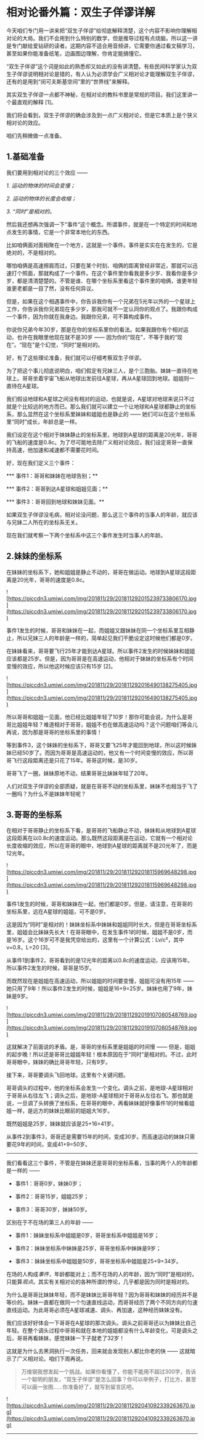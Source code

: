 # 相对论番外篇：双生子佯谬详解

今天咱们专门用一讲来把“双生子佯谬”给彻底解释清楚，这个内容不影响你理解相对论的大局。我们不会用到什么特别的数学，但是推导过程有点烧脑，所以这一讲是专门献给爱钻研的读者。这期内容不适合用音频讲，它需要你通过看文稿学习，甚至如果你能准备纸笔，边画图边理解，你肯定能搞懂它。

“双生子佯谬”这个词是如此的熟悉却又如此的没有讲清楚。有些民间科学家认为双生子佯谬说明相对论是错的，有人认为必须学会广义相对论才能理解双生子佯谬，还有的是用到“闵可夫斯基空间”里的“世界线”来解释。

其实双生子佯谬一点都不神秘，在相对论的教科书里是常规的项目。我们这里讲一个最直观的解释 [1]。

我们将会看到，双生子佯谬的确会涉及到一点广义相对论，但是它本质上是个狭义相对论的效应。

咱们先稍微做一点准备。

## 1.基础准备

我们要用到相对论的三个效应 ——

 *1. 运动的物体的时间会变慢；*

 *2. 运动的物体的长度会收缩；*

 *3. “同时”是相对的。*

然后我还想再次强调一下“事件”这个概念。所谓事件，就是在一个特定的时间和地点发生的事情，它是一个非常本地化的东西。

比如咱俩面对面相聚在一个地方，这就是一个事件。事件是实实在在发生的，它是绝对的，不是相对的。

哪怕咱俩是高速擦肩而过，只要在某个时刻、咱俩的距离曾经非常近，那就可以迅速打个照面，那就构成了一个事件。在这个事件里你看我是多少岁、我看你是多少岁，都是清清楚楚的。不管是谁、在哪个坐标系里看这个事件里的咱俩，谁更年轻谁更老都是一目了然，没有任何异议。

但是，如果在这个相遇事件中，你告诉我你有一个兄弟在5光年以外的一个星球上工作，你告诉我你兄弟现在多少岁，那我可就不一定认同你的观点了。我跟你构成一个事件，因为你就在我身边。我跟你兄弟，可不算构成事件。

你说你兄弟今年30岁，那是在你的坐标系里你的看法。如果我跟你有个相对运动，也许在我眼里他现在就不是30岁 —— 因为你的“现在”，不等于我的“现在”。“现在”是个幻觉，“同时”是相对的。

好，有了这些理论准备，我们就可以仔细考察双生子佯谬。

为了把这个事儿彻底说明白，咱们假定有兄妹三人，是个三胞胎。妹妹一直待在地球上。哥哥坐着宇宙飞船从地球出发前往A星球，再从A星球回到地球。姐姐则一直待在A星球。

我们假设地球和A星球之间没有相对的运动，也就是说，A星球对地球来说只不过就是个比较远的地方而已。那么我们就可以建立一个让地球和A星球都静止的坐标系，那么显然在这个坐标系里妹妹和姐姐也是静止的 —— 她们可以在这个坐标系里“同时”成长，年龄总是一样。

我们设定在这个相对于妹妹静止的坐标系里，地球到A星球的距离是20光年，哥哥的飞船的速度是0.8c。为了尽可能地去除广义相对论效应，我们设定哥哥一直保持高速，他加速和减速都不需要花时间。

好，现在我们定义三个事件：

 *** 事件1：哥哥和妹妹在地球告别；**

 *** 事件2：哥哥到达A星球和姐姐见面；**

 *** 事件3：哥哥回到地球和妹妹见面。**

如果双生子佯谬没毛病，相对论没问题，那么这三个事件的当事人的年龄，就应该与兄妹二人所在的坐标系无关。

现在我们就考察一下两个坐标系中这三个事件发生时当事人的年龄。

## 2.妹妹的坐标系

在妹妹的坐标系下，她和姐姐是静止不动的，哥哥在做运动。地球到A星球这段距离是20光年，哥哥的速度是0.8c。

![https://piccdn3.umiwi.com/img/201811/29/201811292015239733806170.jpg](https://piccdn3.umiwi.com/img/201811/29/201811292015239733806170.jpg)

事件1发生的时候，哥哥和妹妹在一起，而姐姐又跟妹妹在同一个坐标系里互相静止，所以兄妹三人的年龄是一样的，简单起见我们干脆设定这时候他们都是0岁。

在妹妹看来，哥哥要飞行25年才能到达A星球。所以事件2发生的时候妹妹和姐姐应该都是25岁。但是，因为哥哥是在高速运动，他相对于妹妹的坐标系有个时间变慢的效应，所以他这时候应该只有15岁 [2]。

![https://piccdn3.umiwi.com/img/201811/29/201811292016490138275405.jpg](https://piccdn3.umiwi.com/img/201811/29/201811292016490138275405.jpg)

所以哥哥和姐姐一见面，他已经比姐姐年轻了10岁！那你可能会说，为什么是哥哥比姐姐年轻？难道相对于哥哥，姐姐不也在做高速运动吗？这个问题咱们等会儿再说，因为那是哥哥的坐标系里的事情！

等到事件3，这个妹妹的坐标系下，哥哥又要飞25年才能回到地球，所以这时候妹妹已经50岁了。而因为哥哥是高速运动的，他又有一个时间变慢的效应，所以哥哥飞行这段距离还是只花了15年。哥哥这时候，是30岁。

哥哥飞了一圈，妹妹原地不动，结果哥哥比妹妹年轻了20年。

人们对双生子佯谬的全部质疑，就是在哥哥不动的坐标系里，妹妹不也相当于飞了一圈吗？为什么不是妹妹年轻呢？

## 3.哥哥的坐标系

在相对于哥哥静止的坐标系下看，是哥哥的飞船静止不动，妹妹和从地球到A星球这段距离在以0.8c的速度运动。那么既然这段距离是在运动，它就有一个相对论长度收缩的效应，所以在哥哥的眼中，地球到A星球的距离就不是20光年了，而是12光年。

![https://piccdn3.umiwi.com/img/201811/29/201811292018115969648298.jpg](https://piccdn3.umiwi.com/img/201811/29/201811292018115969648298.jpg)

事件1发生的时候，哥哥和妹妹在一起，他们都是0岁。但是，请注意，在哥哥的坐标系里，远在A星球的姐姐，可不是0岁。

这是因为“同时”是相对的！妹妹坐标系中妹妹和姐姐同时长大，但是在哥哥坐标系里，姐姐会比妹妹先长大！在哥哥眼中，在发生事件1的时候，姐姐不是0岁，而是16岁。这个16岁可不是我凭空给出的，这里有一个计算公式：Lv/c²，其中 v=0.8，L=20 [3]。

从事件1到事件2，哥哥看到的是12光年的距离以0.8c的速度运动，应该用15年。所以事件2发生的时候，哥哥是15岁。

而既然现在是姐姐在高速运动，所以姐姐的时间要变慢，姐姐可没有用15年 —— 她只用了9年！所以事件2发生的时候，姐姐是16+9=25岁。妹妹也用了9年，妹妹是9岁。

![https://piccdn3.umiwi.com/img/201811/29/201811292019107080548769.jpg](https://piccdn3.umiwi.com/img/201811/29/201811292019107080548769.jpg)

这就解决了前面说的矛盾。是，哥哥的坐标系里是姐姐的时间慢 —— 但是，姐姐的起步晚！所以还是哥哥比姐姐年轻！根本原因在于“同时”是相对的。不过，此时哥哥眼中，妹妹的确比哥哥年轻，只有9岁。

接下来，哥哥要调头飞回地球。这里有个关键问题。

哥哥调头的过程中，他的坐标系会发生一个变化。调头之前，是地球-A星球相对于哥哥从右往左飞；调头之后，是地球-A星球相对于哥哥从左往右飞。那也就是说，一旦调了头转换了坐标系，在哥哥的眼中，再看妹妹就好像事件1的时候看姐姐一样，是远方的妹妹比眼前的姐姐大16岁。

既然姐姐是25岁，妹妹就应该是25+16=41岁。

从事件2到事件3，哥哥还是需要15年的时间，变成30岁。而高速运动的妹妹只需要花9年的时间，变成41+9=50岁。

***

我们看看这三个事件，不管是在妹妹还是哥哥的坐标系看，当事的两个人的年龄都是一样的 ——

* 事件1：哥哥0岁，妹妹0岁；

* 事件2：哥哥15岁，姐姐25岁；

* 事件3：哥哥30岁，妹妹50岁。

区别在于不在场的第三人的年龄 ——

* 事件1：妹妹坐标系中姐姐是0岁，哥哥坐标系中姐姐是16岁；

* 事件2：妹妹坐标系中妹妹是25岁，哥哥坐标系中妹妹是9岁；

* 事件3：妹妹坐标系中姐姐是50岁，哥哥坐标系中姐姐是25+9=34岁。

在场的人构成*事件*，年龄都能对上；而不在场的人的年龄，因为“同时”是相对的，只能算*观点*。其实有关相对论的各种所谓的悖论，几乎都是因为同时是相对的。

为什么是哥哥比妹妹年轻，而不是妹妹比哥哥年轻？因为哥哥和妹妹的经历并不是等价的。妹妹一直都在做同一个匀速直线运动，而哥哥经历了两个不同方向的匀速直线运动。为此哥哥必须在A星球减速、调头、再加速，这种经历妹妹没有。

我们应该好好体会一下哥哥在A星球的那次调头。调头之前哥哥还以为妹妹比自己年轻。在整个调头过程中哥哥和就在本地的姐姐都没有什么年龄变化，可是调头之后，哥哥再看妹妹，感觉妹妹一下子就老了32岁！

这就是为什么去黑洞执行一次任务，回来就会发现别人都比你老的快 —— 这就暗示了广义相对论。咱们下周再说。

> 万维钢我想发起一个挑战。如果你看懂了，你能不能用不超过300字，告诉一个聪明的朋友，“双生子佯谬”是怎么回事？你可以举例子，打比方，甚至可以画一张图……你准备好了，就写到留言区吧。

![https://piccdn3.umiwi.com/img/201811/29/201811292041092339263670.jpg](https://piccdn3.umiwi.com/img/201811/29/201811292041092339263670.jpg)

---
